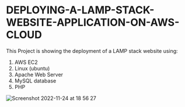 # DEPLOYING-A-LAMP-STACK-WEBSITE-APPLICATION-ON-AWS-CLOUD


This Project is showing the deployment of a LAMP stack website using:

1. AWS EC2
2. Linux (ubuntu)
3. Apache Web Server
4. MySQL database
5. PHP

![Screenshot 2022-11-24 at 18 56 27](https://user-images.githubusercontent.com/55920110/203844468-29c77241-0ff0-44e8-a4e6-83fa26e3667f.png)
